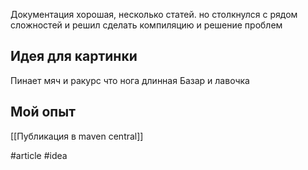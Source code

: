 Документация хорошая, несколько статей. но столкнулся с рядом сложностей и решил сделать компиляцию и решение проблем  

## Идея для картинки

Пинает мяч и ракурс что нога длинная 
Базар и лавочка

## Мой опыт

[[Публикация в maven central]]

#article #idea